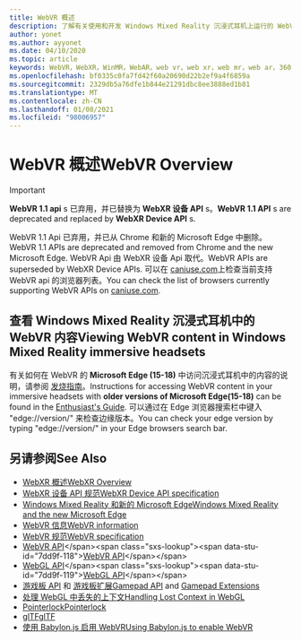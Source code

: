 ```yaml
---
title: WebVR 概述
description: 了解有关使用和开发 Windows Mixed Reality 沉浸式耳机上运行的 WebVR 应用程序的基础知识。
author: yonet
ms.author: ayyonet
ms.date: 04/10/2020
ms.topic: article
keywords: WebVR，WebXR，WinMR，WebAR，web vr，web xr，web mr，web ar，360，360视频，360视频，360照片，360照片，360内容，沉浸式 web，immersiveweb，IW
ms.openlocfilehash: bf0335c0fa7fd42f60a20690d22b2ef9a4f6859a
ms.sourcegitcommit: 2329db5a76dfe1b844e21291dbc8ee3888ed1b81
ms.translationtype: MT
ms.contentlocale: zh-CN
ms.lasthandoff: 01/08/2021
ms.locfileid: "98006957"
---
```

# <a name="webvr-overview"></a><span data-ttu-id="7dd9f-104">WebVR 概述</span><span class="sxs-lookup"><span data-stu-id="7dd9f-104">WebVR Overview</span></span>

> [!IMPORTANT]
> <span data-ttu-id="7dd9f-105">**WebVR 1.1 api** s 已弃用，并已替换为 **WebXR 设备 API** s。</span><span class="sxs-lookup"><span data-stu-id="7dd9f-105">**WebVR 1.1 API** s are deprecated and replaced by **WebXR Device API** s.</span></span>

<span data-ttu-id="7dd9f-106">WebVR 1.1 Api 已弃用，并已从 Chrome 和新的 Microsoft Edge 中删除。</span><span class="sxs-lookup"><span data-stu-id="7dd9f-106">WebVR 1.1 APIs are deprecated and removed from Chrome and the new Microsoft Edge.</span></span> <span data-ttu-id="7dd9f-107">WebVR Api 由 WebXR 设备 Api 取代。</span><span class="sxs-lookup"><span data-stu-id="7dd9f-107">WebVR APIs are superseded by WebXR Device APIs.</span></span> <span data-ttu-id="7dd9f-108">可以在 [caniuse.com](https://caniuse.com/#search=webvr)上检查当前支持 WebVR api 的浏览器列表。</span><span class="sxs-lookup"><span data-stu-id="7dd9f-108">You can check the list of browsers currently supporting WebVR APIs on [caniuse.com](https://caniuse.com/#search=webvr).</span></span>

## <a name="viewing-webvr-content-in-windows-mixed-reality-immersive-headsets"></a><span data-ttu-id="7dd9f-109">查看 Windows Mixed Reality 沉浸式耳机中的 WebVR 内容</span><span class="sxs-lookup"><span data-stu-id="7dd9f-109">Viewing WebVR content in Windows Mixed Reality immersive headsets</span></span>

<span data-ttu-id="7dd9f-110">有关如何在 WebVR 的 **Microsoft Edge (15-18)** 中访问沉浸式耳机中的内容的说明，请参阅 [发烧指南](https://docs.microsoft.com/windows/mixed-reality/enthusiast-guide/webvr)。</span><span class="sxs-lookup"><span data-stu-id="7dd9f-110">Instructions for accessing WebVR content in your immersive headsets with **older versions of Microsoft Edge(15-18)** can be found in the [Enthusiast's Guide](https://docs.microsoft.com/windows/mixed-reality/enthusiast-guide/webvr).</span></span> <span data-ttu-id="7dd9f-111">可以通过在 Edge 浏览器搜索栏中键入 "edge://version/" 来检查边缘版本。</span><span class="sxs-lookup"><span data-stu-id="7dd9f-111">You can check your edge version by typing "edge://version/" in your Edge browsers search bar.</span></span>

## <a name="see-also"></a><span data-ttu-id="7dd9f-112">另请参阅</span><span class="sxs-lookup"><span data-stu-id="7dd9f-112">See Also</span></span>

* [<span data-ttu-id="7dd9f-113">WebXR 概述</span><span class="sxs-lookup"><span data-stu-id="7dd9f-113">WebXR Overview</span></span>](webxr-overview.md)
* [<span data-ttu-id="7dd9f-114">WebXR 设备 API 规范</span><span class="sxs-lookup"><span data-stu-id="7dd9f-114">WebXR Device API specification</span></span>](https://immersive-web.github.io/webxr/)
* [<span data-ttu-id="7dd9f-115">Windows Mixed Reality 和新的 Microsoft Edge</span><span class="sxs-lookup"><span data-stu-id="7dd9f-115">Windows Mixed Reality and the new Microsoft Edge</span></span>](https://docs.microsoft.com/windows/mixed-reality/new-microsoft-edge)
* [<span data-ttu-id="7dd9f-116">WebVR 信息</span><span class="sxs-lookup"><span data-stu-id="7dd9f-116">WebVR information</span></span>](https://webvr.info)
* [<span data-ttu-id="7dd9f-117">WebVR 规范</span><span class="sxs-lookup"><span data-stu-id="7dd9f-117">WebVR specification</span></span>](https://w3c.github.io/webvr/)
* <span data-ttu-id="7dd9f-118">[WebVR API](https://msdn.microsoft.com/library/mt806281(v=vs.85).aspx)</span><span class="sxs-lookup"><span data-stu-id="7dd9f-118">[WebVR API](https://msdn.microsoft.com/library/mt806281(v=vs.85).aspx)</span></span>
* <span data-ttu-id="7dd9f-119">[WebGL API](https://msdn.microsoft.com/library/bg182648(v=vs.85).aspx)</span><span class="sxs-lookup"><span data-stu-id="7dd9f-119">[WebGL API](https://msdn.microsoft.com/library/bg182648(v=vs.85).aspx)</span></span>
* <span data-ttu-id="7dd9f-120">[游戏板 API](https://msdn.microsoft.com/library/dn743630(v=vs.85).aspx) 和 [游戏板扩展](https://w3c.github.io/gamepad/extensions.html)</span><span class="sxs-lookup"><span data-stu-id="7dd9f-120">[Gamepad API](https://msdn.microsoft.com/library/dn743630(v=vs.85).aspx) and [Gamepad Extensions](https://w3c.github.io/gamepad/extensions.html)</span></span>
* [<span data-ttu-id="7dd9f-121">处理 WebGL 中丢失的上下文</span><span class="sxs-lookup"><span data-stu-id="7dd9f-121">Handling Lost Context in WebGL</span></span>](https://www.khronos.org/webgl/wiki/HandlingContextLost)
* [<span data-ttu-id="7dd9f-122">Pointerlock</span><span class="sxs-lookup"><span data-stu-id="7dd9f-122">Pointerlock</span></span>](https://www.w3.org/TR/pointerlock/)
* [<span data-ttu-id="7dd9f-123">glTF</span><span class="sxs-lookup"><span data-stu-id="7dd9f-123">glTF</span></span>](https://www.khronos.org/gltf)
* [<span data-ttu-id="7dd9f-124">使用 Babylon.js 启用 WebVR</span><span class="sxs-lookup"><span data-stu-id="7dd9f-124">Using Babylon.js to enable WebVR</span></span>](https://docs.microsoft.com/windows/uwp/get-started/adding-webvr-to-a-babylonjs-game)
